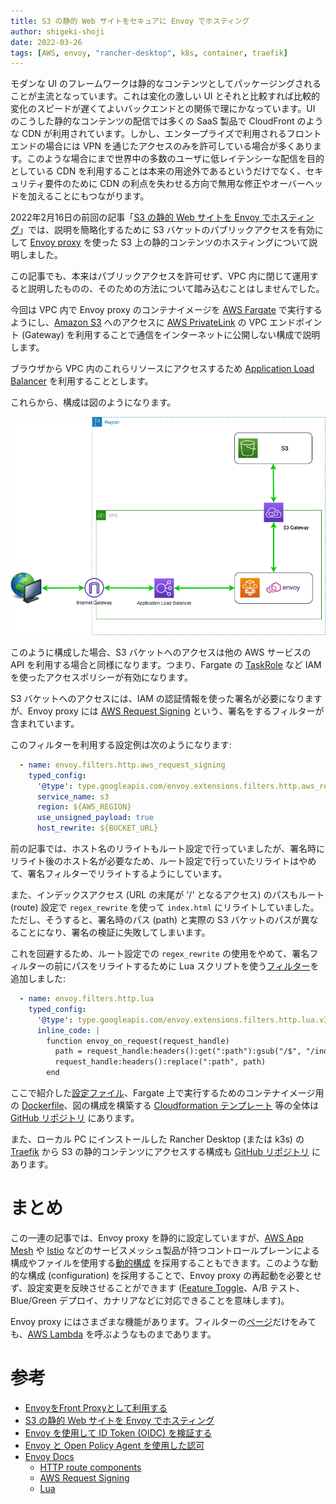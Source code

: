 ```yaml
---
title: S3 の静的 Web サイトをセキュアに Envoy でホスティング 
author: shigeki-shoji
date: 2022-03-26
tags: [AWS, envoy, "rancher-desktop", k8s, container, traefik]
---
```


モダンな UI のフレームワークは静的なコンテンツとしてパッケージングされることが主流となっています。これは変化の激しい UI とそれと比較すれば比較的変化のスピードが遅くてよいバックエンドとの関係で理にかなっています。UI のこうした静的なコンテンツの配信では多くの SaaS 製品で CloudFront のような CDN が利用されています。しかし、エンタープライズで利用されるフロントエンドの場合には VPN を通じたアクセスのみを許可している場合が多くあります。このような場合にまで世界中の多数のユーザに低レイテンシーな配信を目的としている CDN を利用することは本来の用途外であるというだけでなく、セキュリティ要件のために CDN の利点を失わせる方向で無用な修正やオーバーヘッドを加えることにもつながります。

2022年2月16日の前回の記事「[S3 の静的 Web サイトを Envoy でホスティング](/blogs/2022/02/16/hosting-a-static-website-using-s3-with-envoy/)」では、説明を簡略化するために S3 バケットのパブリックアクセスを有効にして [Envoy proxy](https://www.envoyproxy.io/) を使った S3 上の静的コンテンツのホスティングについて説明しました。

この記事でも、本来はパブリックアクセスを許可せず、VPC 内に閉じて運用すると説明したものの、そのための方法について踏み込むことはしませんでした。

今回は VPC 内で Envoy proxy のコンテナイメージを [AWS Fargate](https://aws.amazon.com/fargate/) で実行するようにし、[Amazon S3](https://aws.amazon.com/s3/) へのアクセスに [AWS PrivateLink](https://aws.amazon.com/privatelink/) の VPC エンドポイント (Gateway) を利用することで通信をインターネットに公開しない構成で説明します。

ブラウザから VPC 内のこれらリソースにアクセスするため [Application Load Balancer](https://aws.amazon.com/elasticloadbalancing/application-load-balancer/) を利用することとします。

これらから、構成は図のようになります。

![](https://github.com/takesection-sandbox/envoyproxy-examples/blob/main/image/envoy-s3-fargate.png?raw=true)

このように構成した場合、S3 バケットへのアクセスは他の AWS サービスの API を利用する場合と同様になります。つまり、Fargate の [TaskRole](https://docs.aws.amazon.com/AmazonECS/latest/developerguide/task-iam-roles.html) など IAM を使ったアクセスポリシーが有効になります。

S3 バケットへのアクセスには、IAM の認証情報を使った署名が必要になりますが、Envoy proxy には [AWS Request Signing](https://www.envoyproxy.io/docs/envoy/latest/configuration/http/http_filters/aws_request_signing_filter) という、署名をするフィルターが含まれています。

このフィルターを利用する設定例は次のようになります:

```yaml
  - name: envoy.filters.http.aws_request_signing
    typed_config:
      '@type': type.googleapis.com/envoy.extensions.filters.http.aws_request_signing.v3.AwsRequestSigning
      service_name: s3
      region: ${AWS_REGION} 
      use_unsigned_payload: true
      host_rewrite: ${BUCKET_URL}
```

前の記事では、ホスト名のリライトもルート設定で行っていましたが、署名時にリライト後のホスト名が必要なため、ルート設定で行っていたリライトはやめて、署名フィルターでリライトするようにしています。

また、インデックスアクセス (URL の末尾が '/' となるアクセス) のパスもルート (route) 設定で `regex_rewrite` を使って `index.html` にリライトしていました。ただし、そうすると、署名時のパス (path) と実際の S3 バケットのパスが異なることになり、署名の検証に失敗してしまいます。

これを回避するため、ルート設定での `regex_rewrite` の使用をやめて、署名フィルターの前にパスをリライトするために Lua スクリプトを使う[フィルター](https://www.envoyproxy.io/docs/envoy/latest/configuration/http/http_filters/lua_filter)を追加しました:

```yaml
  - name: envoy.filters.http.lua
    typed_config:
      '@type': type.googleapis.com/envoy.extensions.filters.http.lua.v3.Lua
      inline_code: |
        function envoy_on_request(request_handle)
          path = request_handle:headers():get(":path"):gsub("/$", "/index.html")
          request_handle:headers():replace(":path", path)
        end
```

ここで紹介した[設定ファイル](https://github.com/takesection-sandbox/envoyproxy-examples/blob/main/front-proxy-s3/docker/front-envoy.tmp)、Fargate 上で実行するためのコンテナイメージ用の [Dockerfile](https://github.com/takesection-sandbox/envoyproxy-examples/blob/main/front-proxy-s3/Dockerfile)、図の構成を構築する [Cloudformation テンプレート](https://github.com/takesection-sandbox/envoyproxy-examples/blob/main/front-proxy-s3/aws-cloudformation/cloudformation.yaml) 等の全体は [GitHub リポジトリ](https://github.com/takesection-sandbox/envoyproxy-examples/tree/main/front-proxy-s3) にあります。

また、ローカル PC にインストールした Rancher Desktop (または k3s) の [Traefik](https://traefik.io/) から S3 の静的コンテンツにアクセスする構成も [GitHub リポジトリ](https://github.com/takesection-sandbox/envoyproxy-examples/tree/main/front-proxy-s3/kubernetes) にあります。

# まとめ

この一連の記事では、Envoy proxy を静的に設定していますが、[AWS App Mesh](https://aws.amazon.com/app-mesh/) や [Istio](https://istio.io/latest/about/service-mesh/) などのサービスメッシュ製品が持つコントロールプレーンによる構成やファイルを使用する[動的構成](https://www.envoyproxy.io/docs/envoy/latest/start/quick-start/configuration-dynamic-filesystem) を採用することもできます。このような動的な構成 (configuration) を採用することで、Envoy proxy の再起動を必要とせず、設定変更を反映させることができます ([Feature Toggle](https://martinfowler.com/articles/feature-toggles.html)、A/B テスト、Blue/Green デプロイ、カナリアなどに対応できることを意味します)。

Envoy proxy にはさまざまな機能があります。フィルターの[ページ](https://www.envoyproxy.io/docs/envoy/latest/configuration/http/http_filters/http_filters)だけをみても、[AWS Lambda](https://www.envoyproxy.io/docs/envoy/latest/configuration/http/http_filters/aws_lambda_filter) を呼ぶようなものまであります。

# 参考

* [EnvoyをFront Proxyとして利用する](https://tech.uzabase.com/entry/2020/09/28/140046)
* [S3 の静的 Web サイトを Envoy でホスティング](/blogs/2022/02/16/hosting-a-static-website-using-s3-with-envoy/)
* [Envoy を使用して ID Token (OIDC) を検証する](/blogs/2022/02/20/envoy-authn/)
* [Envoy と Open Policy Agent を使用した認可](/blogs/2022/02/20/envoy-authz/)
* [Envoy Docs](https://www.envoyproxy.io/docs/envoy/latest/about_docs)
    * [HTTP route components](https://www.envoyproxy.io/docs/envoy/latest/api-v3/config/route/v3/route_components.proto#config-route-v3-routeaction)
    * [AWS Request Signing](https://www.envoyproxy.io/docs/envoy/latest/configuration/http/http_filters/aws_request_signing_filter) 
    * [Lua](https://www.envoyproxy.io/docs/envoy/latest/configuration/http/http_filters/lua_filter)
